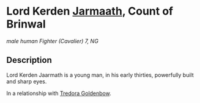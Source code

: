 # Lord Kerden [Jarmaath](/Organizations/Houses/Jarmaath.md), Count of Brinwal
*male human Fighter (Cavalier) 7, NG*

## Description
Lord Kerden Jaarmath is a young man, in his early thirties, powerfully built and sharp eyes.

In a relationship with [Tredora Goldenbow](TredoraGoldenbow.md).
